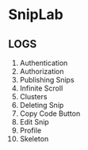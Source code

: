 # SnipLab



## LOGS

01. Authentication
02. Authorization
03. Publishing Snips
04. Infinite Scroll
05. Clusters
06. Deleting Snip
07. Copy Code Button
08. Edit Snip
09. Profile
10. Skeleton